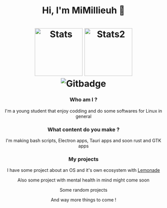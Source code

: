 <div id="header" align="center">
<div>
<h1>Hi, I'm MiMillieuh 👋<h1>
<img style="height:150px" src="https://github-readme-stats.vercel.app/api?username=MiMillieuh&show_icons=true&theme=tokyonight" alt="Stats"/>

<img style="height:150px" src="https://github-readme-stats.vercel.app/api/top-langs/?username=MiMillieuh&layout=compact&theme=tokyonight" alt="Stats2"/>
<br>
    <img src="https://img.shields.io/github/followers/MiMillieuh?style=for-the-badge" alt="Gitbadge"/>
</div>
<h3>Who am I ?</h3>
<p>I'm a young student that enjoy codding and do some softwares for Linux in general</p>
<h3>What content do you make ?</h3>
<p>I'm making bash scripts, Electron apps, Tauri apps and soon rust and GTK apps</p>
<h3>My projects</h3>
<p>I have some project about an OS and it's own ecosystem with <a href="https://github.com/LemonadeSoftware">Lemonade</a></p>
<p>Also some project with mental health in mind might come soon</p>
<p>Some random projects</p>
<p>And way more things to come !</p>
</div>

